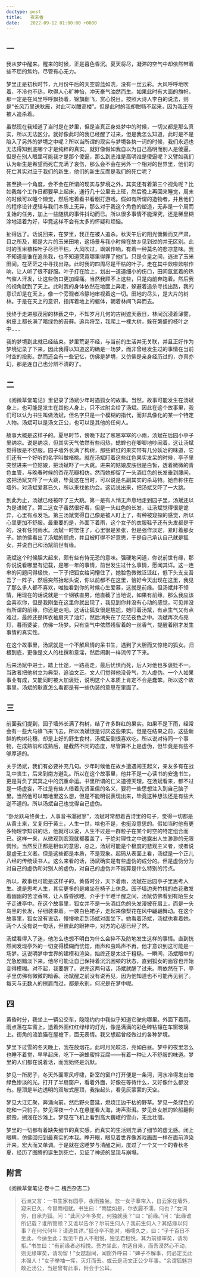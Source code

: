 ```yaml
---
doctype: post
title:   夜来香
date:    2022-09-12 01:00:00 +0800
---
```


## 一

我从梦中醒来。醒来的时候，正是暮色昏沉。夏天将尽，凝滞的空气中却依然带着些不屈的焦灼，尽管有心无力。

梦里正是初秋时节，九月份午后的天空碧蓝如洗，没有一丝云彩。大风呼呼地吹着，不冷也不热，吹得人心旷神怡，冲天豪气油然而生。如果此时有大面的旗帜，那一定是在风里呼呼飘扬着，锦旗翻飞，赏心悦目。按照大诗人李白的说法，则是“长风万里送秋雁，对此可以酣高楼”。但是此时的我却酣畅不起来，因为我正在被人追杀着。

虽然现在我知道了当时是在梦里，但是当真正身处梦中的时候，一切又都是那么真实，所以无法区分。就好像此时的我已经醒了过来，但是我怎么知道，此时是不是陷入了另外的梦境之中呢？所以当所谓的现实与梦境各执一词的时候，我们永远也无法得知到底哪个才是纯粹的真实。就好像假如我自以为自己高明而别人是傻逼，但是在别人眼里可能我才是那个傻逼，那么到底谁是高明谁是傻逼呢？又譬如我们认为新生是希望而死亡充满了哀伤，那么会不会在另外一个相对的世界里，他们的死亡其实对应于我们的新生，他们的新生反而是我们的死亡呢？

甚至换一个角度，会不会在所谓的现实与梦境之外，其实还有着第三个视角呢？比如我每个工作日都要早上起床，通行几十公里去上班，然后晚上再回来睡觉，周末的时候可以睡个懒觉，然后宅着看书看剧打游戏。假如有所谓的造物者，并且他们的程序设计逻辑与我们本质上无异，那么对于我这个角色的塑造，无非是一个周而复始的任务，加上一些随机的事件抖动而已。所以很多事情不能深究，还是稀里糊涂地活着为好，毕竟这样不会有太多的怀疑和烦恼。

扯得远了。话说回来，在梦里，我正在被人追杀。秋天午后的阳光慵懒而又严肃，目之所及，都是大片的玉米田地，这场景与我小时候在故乡见到过的并无区别。此时的玉米植株叶子尽已干枯，大风吹过，飒飒作响，有着一种莫名的悲凉意味。我不知道是谁在追杀我，也不知道究竟哪里得罪了他们。只是仓皇之间，逃进了玉米田间，在茫茫之中寻找出路。此时我的四周尽是干枯的叶子，走在其中欻啦欻啦作响，让人听了很不舒服。叶子打在脸上，划出一道道细小的伤口，田间氤氲着的热气催人汗发，让这些伤口更加燥痛。当然我顾不上这些，只是向前奔跑着。然后我的视角就到了天上。此时我的身体依然在地面上奔走，躲避着追杀寻找出路，我的意识却是在天上，像一个旁观者冷静地审视着这一切。田地的尽头，是大片的树林。于是在天上的意识，指挥着地上的躯体，朝着林间飞奔而去。

我终于走进那茂密的林薮之中，不知岁月几何的古树遮天蔽日，林间沉浸着薄雾，树皮上都长满了暗绿色的苔藓。追兵将至，我爬上一棵大树，躲在繁盛的枝叶之中……

我的梦境到此就已经结束。梦里荒诞不经，与当前的生活并无关联，并且正好作为梦境记录了下来，因此我得以知道这的确是一场梦，而非曾经发生过的事情在当前时空的投影。然而还会有一些记忆，仿佛是梦境，又仿佛是亲身经历过的，亦真亦幻，那是连自己也分辨不清的了。

## 二

《阅微草堂笔记》里记录了汤斌少年时遇狐女的故事。当然，故事可能发生在汤斌身上，也可能是发生在其他人身上，只不过附会给了汤斌。因此在这个故事里，我们可以认为书生叫做汤斌，但名字只是一个模糊的指代，而非具像化的某一个特定人物。汤斌可以是汤文正公，也可以是其他的任何人。

故事大概是这样子的。夏尽时节，傍晚下起了窸窸窣窣的小雨，汤斌在后园小亭子里纳凉。说是纳凉，但其实天气依然有些闷热，蟋蟀也在唧唧地吵闹着，这让汤斌觉得很是不舒服。园子墙外长满了构树，那些鲜红的果实带有几分妖冶的味道，它们还有一个好听的名字叫做楮桃。就在汤斌盯着这些红色果实发呆的时候，亭子里突然进来一位姑娘，把汤斌吓了一大跳。进来的姑娘皮肤很是白皙，透着微微的青色血管，与晚春时候的杏花花瓣相仿。然而她却留了一头酒红色的长发垂到腰间，这把汤斌又吓了一大跳，毕竟这在当时，可以说是名副其实的杀马特。她自称住在墙外，对汤斌爱慕已久，所以来找他约会。这话说出来，把汤斌又吓了一大跳。

到此为止，汤斌已经被吓了三大跳。第一是有人悄无声息地走到园子里，汤斌还以为是进贼了。第二这女子虽然很好看，但是一头红色的长发，让汤斌觉得很是诡异，心里有点发毛。第三汤斌觉得自己像是被人盯上了，有种被窥探的感觉，所以心里更加不舒服。最重要的是，外面下着雨，这个女子的衣服鞋子还有头发都是干的，没有任何雨水。汤斌一时愣住了，心里很是紧张，但是强作淡定，紧盯着那女子。她仿佛看出了汤斌的顾虑，并且被盯得不好意思，于是自己承认自己就是狐女，并说自己和汤斌前世有缘。

汤斌这个时候胆大起来，颇有些有恃无恐的意味。强硬地问道，你说前世有缘，那你说说看哪里有记载，是哪一年的事情，前世发生过什么事情，愿闻其详。这一连串的问题问得极快，一下子把狐女给问懵住了，她脸色微微泛泛红，低下头支支吾吾了一阵子，然后突然抬起头说，你以前都不在这里，恰好今天出现在这里，我见了那么多人都不喜欢，唯独看到你的时候心生爱慕，这就是前缘。但汤斌并不领情，用现在的话说就是一个钢铁直男，他直截了当地说，如果有前缘，那么我应该会喜欢你，但是我刚坐在这里你就出现了，我见到你并没有心动的感觉，可见并没有所谓的前缘，你还是走吧。这话让狐女很是尴尬，她盯着汤斌，有点生气又有点难过，最终还是挥衣袖扇灭了油灯，然后消失在了茫茫夜色之中。汤斌再次点亮灯，暮雨婆娑，仿佛一场梦。只有空气中依然残留着的一丝香气，提醒着刚才发生事情的真实性。

在这个故事里，汤斌就是一个不解风情的呆书生，遇到了大胆而又惊艳的狐女。归根到底，更像是文人的杜撰和意淫，然后闹剧一样流传了下来。

后来汤斌中进士，踏上仕途，一路高走，最后忧惧而死，后人对他也多褒贬不一。当政者把他树立为典型，追谥文正。文人们觉得他没骨气，为人虚伪。一个人如果事业有成，又能同时被大加褒贬，说明这个人本质上肯定不会是蠢笨。所以这个故事里，汤斌的耿直怎么看都是有一些伪装的意思在里面了。

## 三

前面我们提到，园子墙外长满了构树，结了许多鲜红的果实。如果不是下雨，经常会有一些大马蜂飞来飞去，所以汤斌很是讨厌这些果实。但是在结果之前，这些新鲜的构树花穗，却是上好的野生食材，汤斌反倒很喜欢吃。所以说对待同一个事物，在成熟前和成熟后，是截然不同的态度，尽管算不上是虚伪，但毕竟是有些不够厚道的。

关于汤斌，我们有必要补充几句。少年时候他在故乡遭遇闯王起义，亲友多有在战乱中丧生，后来到南方避乱。所以在这个故事里，他并不是一心读书的安逸书生，更是背负了冥冥之中的沉重命运。书里所谓的仁义道德天理，在汤斌看来，都不过是一场虚妄，不过是有些人借着先贤圣儒的名义，要将一些思想注入到自己脑子里。当然他可以暗地里这么想，但是不能明说表现出来，毕竟这种想法还是有些大逆不道的。所以汤斌自己也觉得自己虚伪。

“卧龙跃马终黄土，人事音书漫寂寥”，汤斌时常想着古诗里的句子，觉得一切都是从黄土来，又复归于黄土，人生一世，啥也不是，也挺没意思的。假如当时他有更多物理学知识的话，他就可以说，人生不过是一群粒子在某个时空的特定组合而已。这样一来，从微观到宏观就都覆盖了，于绝对理性之中透露出人生渺渺的无限惆怅。当然反正都是相似的意思，总之，汤斌可能是个极度的悲观主义者，或者说是虚无主义者。但是这些都是本质，不是现象。起码从表面上看，汤斌是一个正儿八经的传统读书人。这么来看的话，汤斌确实是有些虚伪的成分的。但是虚伪分为对自己的虚伪和对别人的虚伪，对自己的虚伪并不能算是什么特别的污点。

所以，故事也可能是这样子的。黄昏时分，天下着雨，汤斌在后园亭子里思考人生。说是思考人生，其实更多的是瘫坐在椅子上休息。园子墙边夹竹桃的白花散发着幽幽的苦涩香味，让人昏昏欲睡。介乎于半睡半醒之间，汤斌仿佛看到有陌生女子走进亭中。在这个故事里，狐女并不是一头酒红色的头发漫披在肩上，而是一头乌黑的长发，仔细装束着。一袭白色裙子，走起来像梨花在风中翩翩舞动。在这个故事里，狐女没有说话，慢慢地走到汤斌对面坐下。她看着汤斌，汤斌也看着她，两个人没有说一句话，但彼此的眼神中，对方的心思已经了然。

汤斌看得入了迷，他怎么也想不明白为什么会猝不及防地发生这样的事情。直到恍然间发现亭外的一切变得模糊而恍惚，雨声和虫鸣声不再，他才意识到这可能是一场梦。这说明梦中世界的建模和渲染，始终还是太过于粗糙。一瞬间，汤斌眼中的光急剧黯淡下来。他尽可能让自己保持着沉沉困顿的状态，直到狐女的面容也开始变得模糊。对不起，我要醒了。说完这两句话，汤斌就醒了过来。雨依然在下，亭子里仿佛有微微的暗香。汤斌醒之前没有说再见，因为他知道也不可能再见到了。每天与无数人的擦肩而过，都是永别，何况是在梦中呢。

## 四

黄昏时分，我坐上一辆公交车，隐隐约约中我似乎知道它驶向哪里。外面下着雨，雨点落在车窗上，透着外面红红绿绿的灯光，像是满满的彩色碎钻镶在车窗玻璃上。街角的流浪猫在屋檐下，面无表情。我又想起曾经做过的各种梦境。

梦里下过雪的冬天晚上，我在放烟花。此时月光皎洁，亮如白昼。梦中的夜里怎么也睡不着觉，早早起床，吃下一碗蜂蜜拌豆腐——有着一种让人不舒服的味道。梦里的人们都在说着话，而我始终是沉默。

梦见一所房子，冬天外面寒风呼啸，卧室的窗户打开便是一条河，河水冷得发出暗绿色惨淡的光。打开了半扇窗户，看着外面，好像在等待什么，又好像什么都没有。屋顶是半边透明的双坡式屋顶，我抬起头，看见灰蒙蒙的天空。

梦见大江汇聚，奔涌向前。然后野火蔓延，燃烧江边干枯的野草。梦见一条绿色的蛇和一只豹子。梦见深夜一个人在悬崖看大海，涛声澎湃。梦见处女航的轮船翻倒损毁，搁浅在沙滩上。梦见在飞机上看到高大巍峨的雪山，无比壮丽。

梦里的一切都有着缺失细节的真实感，而真实的生活则充满了细节的虚无感。闭上眼睛，仿佛回归到最真实的本我。睁开眼，眼见着世界像游戏画面一样在面前渲染开来，宏大而又单调。于是就在这睡梦与清醒之间，度过了一个又一个的春秋冬夏，经历了图腾的诞生到死亡，见证了神迹的显现与崩塌。

## 附言

《阅微草堂笔记·卷十二 槐西杂志二》

> 石洲又言：一书生家有园亭，夜雨独坐。忽一女子搴帘入，自云家在墙外，窥宋已久，今冒雨相就。书生曰：“雨猛如是，尔衣履不濡，何也？”女词穷，自承为狐。问：“此间少年多矣，何独就我？”曰：“前缘。”问：“此缘谁所记载？谁所管领？又谁以告尔？尔前生何人？我前生何人？其结缘以何事？在何代何年？请道其详。”狐仓卒不能对，嗫嚅久之，曰：“子千百日不坐此，今适坐此；我见千百人不相悦，独见君相悦。其为前缘审矣，请勿拒。”书生曰：“有前缘者必相悦。吾方坐此，尔适自来，而吾漠然心不动，则无缘审矣，请勿留！”女趑趄间，闻窗外呼曰：“婢子不解事，何必定觅此木强人！”女子举袖一挥，灭灯而去。或云是汤文正公少年事。“余谓狐魅岂敢近汤公，当是曾有此事，附会于公耳。
